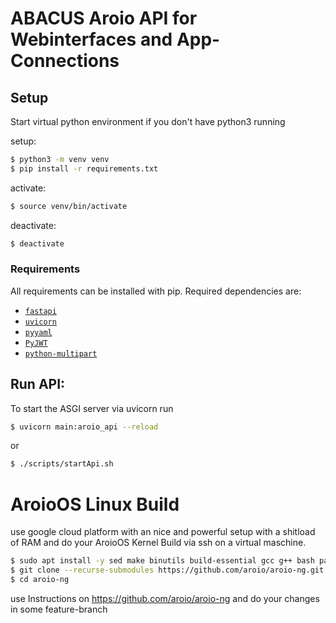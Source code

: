 # ABACUS Aroio API for Webinterfaces and App-Connections

## Setup

Start virtual python environment if you don't have python3 running

setup:
```bash
$ python3 -m venv venv
$ pip install -r requirements.txt
```
activate:
```bash 
$ source venv/bin/activate
```
deactivate:
```bash
$ deactivate
```

### Requirements
All requirements can be installed with pip. Required dependencies are:
- [`fastapi`](https://fastapi.tiangolo.com/)
- [`uvicorn`](https://www.uvicorn.org/)
- [`pyyaml`](https://pyyaml.org/wiki/PyYAMLDocumentation)
- [`PyJWT`](https://pyjwt.readthedocs.io/en/latest/)
- [`python-multipart`](https://github.com/andrew-d/python-multipart)


## Run API:
To start the ASGI server via uvicorn run
```bash
$ uvicorn main:aroio_api --reload
```
or
```bash
$ ./scripts/startApi.sh
```


# AroioOS Linux Build

use google cloud platform with an nice and powerful setup with a shitload of RAM and do your AroioOS Kernel Build via ssh on a virtual maschine.

```bash
$ sudo apt install -y sed make binutils build-essential gcc g++ bash patch gzip bzip2 perl tar cpio python unzip rsync file bc wget git screen flex libssl-dev jq
$ git clone --recurse-submodules https://github.com/aroio/aroio-ng.git
$ cd aroio-ng
```

use Instructions on https://github.com/aroio/aroio-ng and do your changes in some feature-branch
